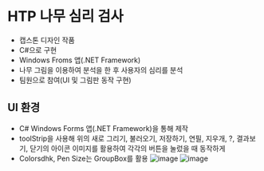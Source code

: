 # HTP 나무 심리 검사
- 캡스톤 디자인 작품
- C#으로 구현
- Windows Froms 앱(.NET Framework)
- 나무 그림을 이용하여 분석을 한 후 사용자의 심리를 분석
- 팀원으로 참여(UI 및 그림판 동작 구현)

## UI 환경
- C# Windows Forms 앱(.NET Framework)을 통해 제작
- toolStrip을 사용해 위의 새로 그리기, 불러오기, 저장하기, 연필, 지우개, ?, 결과보기, 닫기의 아이콘 이미지를 활용하여 각각의 버튼을 눌렀을 때 동작하게
- Colorsdhk, Pen Size는 GroupBox를 활용
![image](https://github.com/unaexoo/Project/assets/142863284/5b7ec7a5-6c95-4ab5-afc9-d983d34186a5)
![image](https://github.com/unaexoo/Project/assets/142863284/86bf5cff-8c5c-462d-8966-14ea5ea4b95e)
